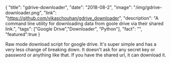 {
  "title": "gdrive-downloader",
  "date": "2018-08-2",
  "image": "/img/gdrive-downloader.png",
  "link": "https://github.com/vikaschouhan/gdrive_downloader",
  "description": "A command line utility for downloading data from goole drive via their shared link.",
  "tags": ["Google Drive","Downloader", "Python"],
  "fact": "",
  "featured":true
}

Raw mode download script for google drive. It's super simple and has a very less change of breaking down. It doesn't ask for any secret key or password or anything like that. If you have the shared url, it can download it.
